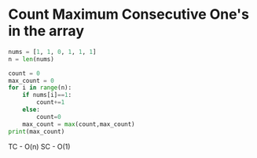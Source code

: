 # Count Maximum Consecutive One's in the array

```py
nums = [1, 1, 0, 1, 1, 1]
n = len(nums)

count = 0
max_count = 0
for i in range(n):
    if nums[i]==1:
        count+=1
    else:
        count=0
    max_count = max(count,max_count)
print(max_count)
```
TC - O(n)
SC - O(1)
